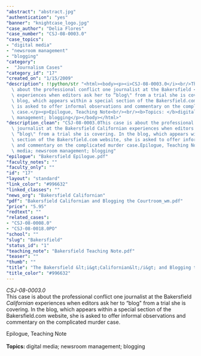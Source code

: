 ```yaml
---
"abstract": "abstract.jpg"
"authentication": "yes"
"banner": "knightcase_logo.jpg"
"case_author": "Delia Flores"
"case_number": "CSJ-08-0003.0"
"case_topics":
- "digital media"
- "newsroom management"
- "blogging"
"category": 
-  "Journalism Cases"
"category_id": "17"
"created_on": "1/15/2009"
"description": !!python/str "<html><body><p><i>CSJ-08-0003.0</i><br/>This case is\
  \ about the professional conflict one journalist at the Bakersfield <i>Californian</i>\
  \ experiences when editors ask her to “blog\" from a trial she is covering. In the\
  \ blog, which appears within a special section of the Bakersfield.com website, she\
  \ is asked to offer informal observations and commentary on the complicated murder\
  \ case.</p><p>Epilogue, Teaching Note<br/><br/><b>Topics: </b>digital media; newsroom\
  \ management; blogging</p></body></html>"
"description_clean": "CSJ-08-0003.0This case is about the professional conflict one\
  \ journalist at the Bakersfield Californian experiences when editors ask her to\
  \ “blog\" from a trial she is covering. In the blog, which appears within a special\
  \ section of the Bakersfield.com website, she is asked to offer informal observations\
  \ and commentary on the complicated murder case.Epilogue, Teaching NoteTopics: digital\
  \ media; newsroom management; blogging"
"epilogue": "Bakersfield Epilogue.pdf"
"faculty_notes": ""
"faculty_only": ""
"id": "17"
"layout": "standard"
"link_color": "#996632"
"linked_classes": ""
"news_org": "Bakersfield Californian"
"pdf": "Bakersfield Californian and Blogging the Courtroom_wm.pdf"
"price": "5.95"
"redtext": ""
"related_cases":
- "CSJ-08-0008.0"
- "CSJ-08-0018.0PO"
"school": ""
"slug": "Bakersfield"
"status_id": "1"
"teaching_note": "Bakersfield Teaching Note.pdf"
"teaser": ""
"thumb": ""
"title": "The Bakersfield &lt;i&gt;Californian&lt;/i&gt; and Blogging the Courtroom"
"title_color": "#996632"
---
```

<html><body><p><i>CSJ-08-0003.0</i><br/>This case is about the professional conflict one journalist at the Bakersfield <i>Californian</i> experiences when editors ask her to “blog" from a trial she is covering. In the blog, which appears within a special section of the Bakersfield.com website, she is asked to offer informal observations and commentary on the complicated murder case.</p><p>Epilogue, Teaching Note<br/><br/><b>Topics: </b>digital media; newsroom management; blogging</p></body></html>

